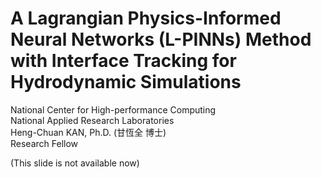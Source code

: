 # A Lagrangian Physics-Informed Neural Networks (L-PINNs) Method with Interface Tracking for Hydrodynamic Simulations

National Center for High-performance Computing\
National Applied Research Laboratories\
Heng-Chuan KAN, Ph.D. (甘恆全 博士)\
Research Fellow

(This slide is not available now)

<!--
  vim:ft=markdown et wrap sw=4 sts=4:
  -->
